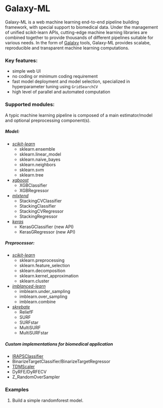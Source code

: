 
# Galaxy-ML
Galaxy-ML is a web machine learning end-to-end pipeline building framework, with special support to biomedical data. Under the management of unified scikit-learn APIs, cutting-edge machine learning libraries are combined together to provide thousands of different pipelines suitable for various needs. In the form of [Galalxy](https://github.com/galaxyproject/galaxy) tools, Galaxy-ML provides scalabe, reproducible and transparent machine learning computations.


### Key features:
-  simple web UI
-  no coding or minimum coding requirement
-  fast model deployment and model selection, specialized in hyperparameter tuning using `GridSearchCV`
-  high level of parallel and automated computation


### Supported modules:
A typic machine learning pipeline is composed of a main estimator/model and optional preprocessing component(s).

##### Model:
- _[scikit-learn](https://github.com/scikit-learn/scikit-learn)_
  - sklearn.ensemble
  - sklearn.linear_model
  - sklearn.naive_bayes
  - sklearn.neighbors
  - sklearn.svm
  - sklearn.tree
- _[xgboost](https://github.com/dmlc/xgboost)_
  - XGBClassifier
  - XGBRegressor
- _[mlxtend](https://github.com/rasbt/mlxtend)_
  - StackingCVClassifier
  - StackingClassifier
  - StackingCVRegressor
  - StackingRegressor
- _[keras](https://github.com/keras-team/keras)_
  - KerasGClassifier (new API)
  - KerasGRegressor (new API)
  
##### Preprocessor:
- _[scikit-learn](https://github.com/scikit-learn/scikit-learn)_
  - sklearn.preprocessing
  - sklearn.feature_selection
  - sklearn.decomposition
  - sklearn.kernel_approximation
  - sklearn.cluster
- _[imblanced-learn](https://github.com/scikit-learn-contrib/imbalanced-learn)_
  - imblearn.under_sampling
  - imblearn.over_sampling
  - imblearn.combine
- _[skrebate](https://github.com/EpistasisLab/scikit-rebate/tree/master/skrebate)_
  - ReliefF
  - SURF
  - SURFstar
  - MultiSURF
  - MultiSURFstar
  
##### Custom implementations for biomedical application
- [IRAPSClassifier](https://www.ncbi.nlm.nih.gov/pmc/articles/PMC5445594/)
- BinarizeTargetClassifier/BinarizeTargetRegressor
- [TDMScaler](https://www.ncbi.nlm.nih.gov/pubmed/26844019)
- DyRFE/DyRFECV
- Z_RandomOverSampler

### Examples
1. Build a simple randomforest model.
